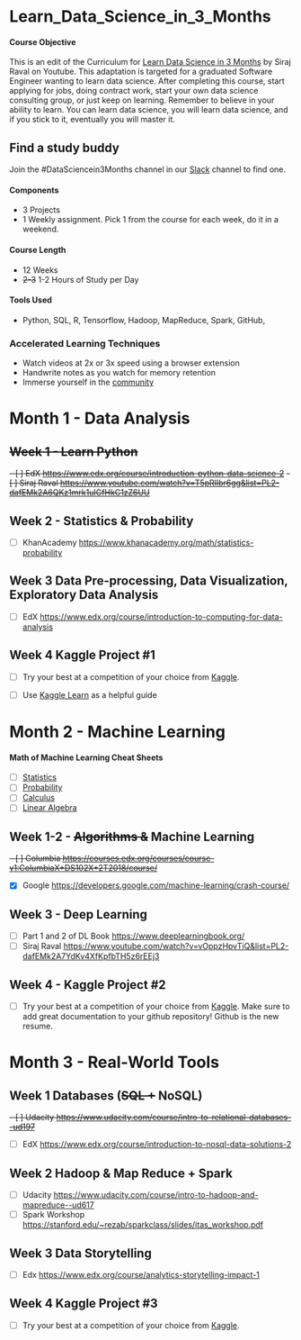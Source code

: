 # Learn_Data_Science_in_3_Months

#### Course Objective

This is an edit of the Curriculum for [Learn Data Science in 3 Months](https://youtu.be/9rDhY1P3YLA) by Siraj Raval on Youtube. This adaptation is targeted for a graduated Software Engineer wanting to learn data science. After completing this course, start applying for jobs, doing contract work, start your own data science consulting group, or just keep on learning. Remember to believe in your ability to learn. You can learn data science, you will learn data science, and if you stick to it, eventually you will master it. 

## Find a study buddy
Join the #DataSciencein3Months channel in our [Slack](http://wizards.herokuapp.com) channel to find one. 

#### Components
- 3 Projects 
- 1 Weekly assignment. Pick 1 from the course for each week, do it in a weekend. 

#### Course Length
- 12 Weeks
- ~~2-3~~ 1-2 Hours of Study per Day

#### Tools Used
- Python, SQL, R, Tensorflow, Hadoop, MapReduce, Spark, GitHub, 

### Accelerated Learning Techniques
- Watch videos at 2x or 3x speed using a browser extension
- Handwrite notes as you watch for memory retention
- Immerse yourself in the [community](https://medium.com/@exastax/top-20-data-science-blogs-and-websites-for-data-scientists-d88b7d99740)

# Month 1 - Data Analysis

## ~~Week 1 - Learn Python~~
~~- [ ] EdX https://www.edx.org/course/introduction-python-data-science-2~~
~~- [ ] Siraj Raval https://www.youtube.com/watch?v=T5pRlIbr6gg&list=PL2-dafEMk2A6QKz1mrk1uIGfHkC1zZ6UU~~

## Week 2 - Statistics & Probability
- [ ] KhanAcademy https://www.khanacademy.org/math/statistics-probability

## Week 3 Data Pre-processing, Data Visualization, Exploratory Data Analysis
- [ ] EdX https://www.edx.org/course/introduction-to-computing-for-data-analysis

## Week 4 Kaggle Project #1
- [ ] Try your best at a competition of your choice from [Kaggle](https://www.kaggle.com/competitions).
- [ ] Use [Kaggle Learn](https://www.kaggle.com/learn/overview) as a helpful guide


# Month 2 - Machine Learning

#### Math of Machine Learning Cheat Sheets
- [ ] [Statistics](http://web.mit.edu/~csvoss/Public/usabo/stats_handout.pdf)
- [ ] [Probability](https://static1.squarespace.com/static/54bf3241e4b0f0d81bf7ff36/t/55e9494fe4b011aed10e48e5/1441352015658/probability_cheatsheet.pdf)
- [ ] [Calculus](http://tutorial.math.lamar.edu/pdf/Calculus_Cheat_Sheet_All.pdf)
- [ ] [Linear Algebra](https://www.souravsengupta.com/cds2016/lectures/Savov_Notes.pdf)

## Week 1-2 - ~~Algorithms &~~ Machine Learning
~~- [ ] Columbia https://courses.edx.org/courses/course-v1:ColumbiaX+DS102X+2T2018/course/~~
- [x] Google https://developers.google.com/machine-learning/crash-course/

## Week 3 - Deep Learning
- [ ] Part 1 and 2 of DL Book https://www.deeplearningbook.org/ 
- [ ] Siraj Raval https://www.youtube.com/watch?v=vOppzHpvTiQ&list=PL2-dafEMk2A7YdKv4XfKpfbTH5z6rEEj3 

## Week 4 - Kaggle Project #2 
- [ ] Try your best at a competition of your choice from [Kaggle](https://www.kaggle.com/competitions). Make sure to add great documentation to your github repository! Github is the new resume. 

# Month 3 - Real-World Tools

## Week 1 Databases (~~SQL +~~ NoSQL)
~~- [ ] Udacity https://www.udacity.com/course/intro-to-relational-databases--ud197~~
- [ ] EdX https://www.edx.org/course/introduction-to-nosql-data-solutions-2

## Week 2 Hadoop & Map Reduce + Spark
- [ ] Udacity https://www.udacity.com/course/intro-to-hadoop-and-mapreduce--ud617
- [ ] Spark Workshop https://stanford.edu/~rezab/sparkclass/slides/itas_workshop.pdf 

## Week 3 Data Storytelling
- [ ] Edx https://www.edx.org/course/analytics-storytelling-impact-1

## Week 4 Kaggle Project #3
- [ ] Try your best at a competition of your choice from [Kaggle](https://www.kaggle.com/competitions).
